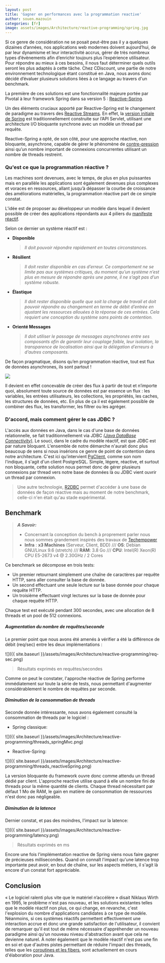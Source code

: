 ```yaml
---
layout: post
title: 'Gagner en performances avec la programmation reactive'
author: souen.mazouin
categories: [fr]
image: assets/images/Architecture/reactive-programming/spring.jpg
---
```


Si ce genre de considération ne se posait peut-être pas il y a quelques dizaines d’années, nos applications web modernes doivent aujourd’hui, de par leur dynamisme et leur interactivité accrus, gérer de très nombreux types d’évènements afin d’enrichir toujours plus l’expérience utilisateur.
Pour répondre au mieux à ces besoins, il nous faut déterminer quels outils seront les plus adaptés à cette tâche.
Chez CDiscount, une partie de notre environnement technologique étant constitué en Java, nous avons donc décidé d’évaluer plusieurs solutions liées à ce langage au travers d'un benchmark.

La première de ces solutions est une fonctionnalité majeure portée par Pivotal à leur framework Spring dans sa version 5 : [Reactive-Spring](https://docs.spring.io/spring/docs/current/spring-framework-reference/web-reactive.html).

Un des éléments cruciaux apporté par Reactive-Spring est le changement de paradigme au travers des [Reactive Streams](https://www.reactive-streams.org/).
En effet, la [version initiale de Spring](https://docs.spring.io/spring/docs/current/spring-framework-reference/web.html#mvc) est traditionnellement construite sur l’API Servlet, utilisant une architecture I/O bloquante synchrone avec un modèle un thread par requête.

Reactive-Spring a opté, de son côté, pour une approche réactive, non bloquante, asynchrone, capable de gérer le phénomène de [contre-pression](https://blog.octo.com/les-strategies-de-gestion-de-pression-partie-i/) ainsi qu’un nombre important de connexions concurrentes utilisant un nombre de threads restreint.

### Qu'est ce que la programmation réactive ?

Les machines sont devenues, avec le temps, de plus en plus puissantes mais en parallèle les applications sont également devenues plus complexes et voraces en ressources, allant jusqu’à dépasser la courbe de croissance des améliorations matérielles, la programmation réactive part de ce simple constat.

L’idée est de proposer au développeur un modèle dans lequel il devient possible de créer des applications répondants aux 4 piliers du [manifeste réactif](https://www.reactivemanifesto.org/fr).

Selon ce dernier un système réactif est :

-   **Disponible**

    > _Il doit pouvoir répondre rapidement en toutes circonstances._

-   **Résilient**

    > _Il doit rester disponible en cas d’erreur. Ce comportement ne se limite pas aux systèmes critiques, du moment qu’un système n’est plus en mesure de répondre après une panne, il ne s’agit pas d’un système robuste._

-   **Élastique**

    > _Il doit rester disponible quelle que soit la charge de travail et doit pouvoir répondre au changement en terme de débit d’entrée en ajustant les ressources allouées à la réponse de ces entrées. Cela requiert une conception du système sans points de contention._

*   **Orienté Messages**

    > _Il doit utiliser le passage de messages asynchrones entre ses composants afin de garantir leur couplage faible, leur isolation, la transparence de localisation ainsi que la délégation d’erreurs à d’autres composants._

De façon pragmatique, disons qu’en programmation réactive, tout est flux de données asynchrones, ils sont partout !

![](https://media1.tenor.com/images/ecd1452251b6d76865cfb7e1b6ebe701/tenor.gif?itemid=4867927)

Il devient en effet concevable de créer des flux à partir de tout et n’importe quoi, absolument toute source de données est par essence un flux : les variables, les entrées utilisateurs, les collections, les propriétés, les caches, les structures de données, etc.
En plus de ça il est également possible de combiner des flux, les transformer, les filtrer ou les agréger.

### D'accord, mais comment gérer le cas JDBC ?

L'accès aux données en Java, dans le cas d'une base de données relationnelle, se fait traditionnellement via JDBC _[(Java DataBase Connectivity)](https://fr.wikipedia.org/wiki/Java_Database_Connectivity)_. Le souci, dans le cadre du modèle réactif, est que JDBC est par nature bloquant. L'ensemble de notre démarche n'aurait donc plus beaucoup de sens si nous insérions ce genre de point de contention dans notre architecture.
C'est ici qu'intervient [PgClient](https://www.julienviet.com/reactive-pg-client/guide/java/),
comme son nom l'indique, il s'agit d'un client PostgreSQL.
Simple, légere, réactive, et surtout non bloquante, cette solution nous permet donc de gérer plusieurs connexions par thread vers notre base de données là ou JDBC vient ouvrir un thread par connexion.

> Une autre technologie, [R2DBC](https://r2dbc.io/) permet d'accéder à une base de données de façon réactive mais au moment de notre benchmark, celle-ci n'en était qu'au stade expérimental.

## Benchmark

> **_A Savoir:_**
>
> -   Concernant la conception du bench à proprement parler nous nous sommes grandement inspirés des travaux de [Techempower](http://www.techempower.com/)
> -   **Infra** :
>     **x3 Machines** (Serveur, Client, BDD) ///
>     **OS**: Debian GNU/Linux 9.6 (stretch) ///
>     **RAM**: 3.8 Go ///
>     **CPU**: Intel(R) Xeon(R) CPU E5-2673 v4 @ 2.30GHz / 2 Cores

Ce benchmark se décompose en trois tests:

-   Un premier retournant simplement une chaîne de caractères par requête HTTP, sans aller consulter la base de donnée.
-   Un second effectuant une seule lecture sur la base donnée pour chaque requête HTTP.
-   Un troisième effectuant vingt lectures sur la base de donnée pour chaque requête HTTP.

Chaque test est exécuté pendant 300 secondes, avec une allocation de 8 threads et un pool de 512 connexions.

##### Augmentation du nombre de requêtes/seconde

Le premier point que nous avons été amenés à vérifier a été la différence de débit (req/sec) entre les deux implémentations :

![]({{ site.baseurl }}/assets/images/Architecture/reactive-programming/req-sec.png)

> Résultats exprimés en requêtes/secondes

Comme on peut le constater, l'approche réactive de Spring performe immédiatement sur toute la série de tests, nous permettant d'augmenter considérablement le nombre de requêtes par seconde.

##### Diminution de la consommation de threads

Seconde donnée intéressante, nous avons également consulté la consommation de threads par le logiciel :

-   Spring classique:

![]({{ site.baseurl }}/assets/images/Architecture/reactive-programming/threads_springMvc.png)

-   Reactive-Spring:

![]({{ site.baseurl }}/assets/images/Architecture/reactive-programming/threads_reactiveSpring.png)

La version bloquante du framework ouvre donc comme attendu un thread dédié par client. L'approche reactive utilise quand à elle un nombre fini de threads pour la même quantité de clients. Chaque thread nécessitant par défaut 1 Mo de RAM, le gain en matière de consommation de ressources n'est donc pas négligeable.

##### Diminution de la latence

Dernier constat, et pas des moindres, l'impact sur la latence:

![]({{ site.baseurl }}/assets/images/Architecture/reactive-programming/latency.png)

> Résultats exprimés en ms

Encore une fois l'implémentation reactive de Spring viens nous faire gagner de précieuses millisecondes.
Quand on connaît l'impact qu'une latence trop importante peut avoir, en bout de chaîne, sur les aspects métiers, il s'agit là encore d'un constat fort appréciable.

## Conclusion

« Le logiciel ralenti plus vite que le matériel n’accélère » disait Niklaus Wirth en 1995, le problème n'est pas nouveau, et les solutions existantes telles que le modèle réactif non plus, ce qui change, en revanche, c'est l'explosion du nombre d'applications candidates à ce type de modèle.
Néanmoins, si ces systèmes réactifs permettent effectivement une interaction accrue et donc une grande satisfaction de l'utilisateur, il convient de remarquer qu'il est tout de même nécessaire d'appréhender un nouveau paradigme ainsi qu'un nouveau niveau d'abstraction avant que cela ne devienne naturel. À noter également que le modèle réactif n'est pas une fin en soi et que d'autres pistes permettant de réduire l'impact des threads, telles que les [coroutines et les fibers](https://medium.com/software-development-2/coroutines-and-fibers-why-and-when-5798f08464fd), sont actuellement en cours d'élaboration pour Java.
